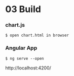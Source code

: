 # 03 Build

### chart.js
```
$ open chart.html in browser
```

### Angular App
```
$ ng serve --open
```
http://localhost:4200/